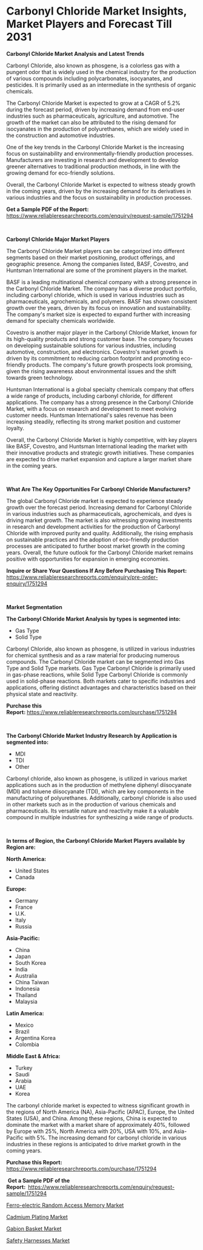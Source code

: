 <p><h1>Carbonyl Chloride Market Insights, Market Players and Forecast Till 2031</h1></p><p><strong>Carbonyl Chloride Market Analysis and Latest Trends</strong></p>
<p><p>Carbonyl Chloride, also known as phosgene, is a colorless gas with a pungent odor that is widely used in the chemical industry for the production of various compounds including polycarbonates, isocyanates, and pesticides. It is primarily used as an intermediate in the synthesis of organic chemicals.</p><p>The Carbonyl Chloride Market is expected to grow at a CAGR of 5.2% during the forecast period, driven by increasing demand from end-user industries such as pharmaceuticals, agriculture, and automotive. The growth of the market can also be attributed to the rising demand for isocyanates in the production of polyurethanes, which are widely used in the construction and automotive industries.</p><p>One of the key trends in the Carbonyl Chloride Market is the increasing focus on sustainability and environmentally-friendly production processes. Manufacturers are investing in research and development to develop greener alternatives to traditional production methods, in line with the growing demand for eco-friendly solutions.</p><p>Overall, the Carbonyl Chloride Market is expected to witness steady growth in the coming years, driven by the increasing demand for its derivatives in various industries and the focus on sustainability in production processes.</p></p>
<p><strong>Get a Sample PDF of the Report:&nbsp;</strong> <a href="https://www.reliableresearchreports.com/enquiry/request-sample/1751294">https://www.reliableresearchreports.com/enquiry/request-sample/1751294</a></p>
<p>&nbsp;</p>
<p><strong>Carbonyl Chloride Major Market Players</strong></p>
<p><p>The Carbonyl Chloride Market players can be categorized into different segments based on their market positioning, product offerings, and geographic presence. Among the companies listed, BASF, Covestro, and Huntsman International are some of the prominent players in the market.</p><p>BASF is a leading multinational chemical company with a strong presence in the Carbonyl Chloride Market. The company has a diverse product portfolio, including carbonyl chloride, which is used in various industries such as pharmaceuticals, agrochemicals, and polymers. BASF has shown consistent growth over the years, driven by its focus on innovation and sustainability. The company's market size is expected to expand further with increasing demand for specialty chemicals worldwide.</p><p>Covestro is another major player in the Carbonyl Chloride Market, known for its high-quality products and strong customer base. The company focuses on developing sustainable solutions for various industries, including automotive, construction, and electronics. Covestro's market growth is driven by its commitment to reducing carbon footprint and promoting eco-friendly products. The company's future growth prospects look promising, given the rising awareness about environmental issues and the shift towards green technology.</p><p>Huntsman International is a global specialty chemicals company that offers a wide range of products, including carbonyl chloride, for different applications. The company has a strong presence in the Carbonyl Chloride Market, with a focus on research and development to meet evolving customer needs. Huntsman International's sales revenue has been increasing steadily, reflecting its strong market position and customer loyalty.</p><p>Overall, the Carbonyl Chloride Market is highly competitive, with key players like BASF, Covestro, and Huntsman International leading the market with their innovative products and strategic growth initiatives. These companies are expected to drive market expansion and capture a larger market share in the coming years.</p></p>
<p>&nbsp;</p>
<p><strong>What Are The Key Opportunities For Carbonyl Chloride Manufacturers?</strong></p>
<p><p>The global Carbonyl Chloride market is expected to experience steady growth over the forecast period. Increasing demand for Carbonyl Chloride in various industries such as pharmaceuticals, agrochemicals, and dyes is driving market growth. The market is also witnessing growing investments in research and development activities for the production of Carbonyl Chloride with improved purity and quality. Additionally, the rising emphasis on sustainable practices and the adoption of eco-friendly production processes are anticipated to further boost market growth in the coming years. Overall, the future outlook for the Carbonyl Chloride market remains positive with opportunities for expansion in emerging economies.</p></p>
<p><strong>Inquire or Share Your Questions If Any Before Purchasing This Report:</strong> <a href="https://www.reliableresearchreports.com/enquiry/pre-order-enquiry/1751294">https://www.reliableresearchreports.com/enquiry/pre-order-enquiry/1751294</a></p>
<p>&nbsp;</p>
<p><strong>Market Segmentation</strong></p>
<p><strong>The Carbonyl Chloride Market Analysis by types is segmented into:</strong></p>
<p><ul><li>Gas Type</li><li>Solid Type</li></ul></p>
<p><p>Carbonyl Chloride, also known as phosgene, is utilized in various industries for chemical synthesis and as a raw material for producing numerous compounds. The Carbonyl Chloride market can be segmented into Gas Type and Solid Type markets. Gas Type Carbonyl Chloride is primarily used in gas-phase reactions, while Solid Type Carbonyl Chloride is commonly used in solid-phase reactions. Both markets cater to specific industries and applications, offering distinct advantages and characteristics based on their physical state and reactivity.</p></p>
<p><strong>Purchase this Report:&nbsp;</strong><a href="https://www.reliableresearchreports.com/purchase/1751294">https://www.reliableresearchreports.com/purchase/1751294</a></p>
<p>&nbsp;</p>
<p><strong>The Carbonyl Chloride Market Industry Research by Application is segmented into:</strong></p>
<p><ul><li>MDI</li><li>TDI</li><li>Other</li></ul></p>
<p><p>Carbonyl chloride, also known as phosgene, is utilized in various market applications such as in the production of methylene diphenyl diisocyanate (MDI) and toluene diisocyanate (TDI), which are key components in the manufacturing of polyurethanes. Additionally, carbonyl chloride is also used in other markets such as in the production of various chemicals and pharmaceuticals. Its versatile nature and reactivity make it a valuable compound in multiple industries for synthesizing a wide range of products.</p></p>
<p>&nbsp;</p>
<p><strong>In terms of Region, the Carbonyl Chloride Market Players available by Region are:</strong></p>
<p>
    <p> <strong> North America: </strong>
        <ul>
            <li>United States</li>
            <li>Canada</li>
        </ul>
        </p> 
    <p> <strong> Europe: </strong>
        <ul>
            <li>Germany</li>
            <li>France</li>
            <li>U.K.</li>
            <li>Italy</li>
            <li>Russia</li>
        </ul>
        </p> 
    <p> <strong> Asia-Pacific: </strong>
        <ul>
            <li>China</li>
            <li>Japan</li>
            <li>South Korea</li>
            <li>India</li>
            <li>Australia</li>
            <li>China Taiwan</li>
            <li>Indonesia</li>
            <li>Thailand</li>
            <li>Malaysia</li>
        </ul>
        </p> 
    <p> <strong> Latin America: </strong>
        <ul>
            <li>Mexico</li>
            <li>Brazil</li>
            <li>Argentina Korea</li>
            <li>Colombia</li>
        </ul>
        </p> 
    <p> <strong> Middle East & Africa: </strong>
        <ul>
            <li>Turkey</li>
            <li>Saudi</li>
            <li>Arabia</li>
            <li>UAE</li>
            <li>Korea</li>
        </ul>
    </p>
    </p>
<p><p>The carbonyl chloride market is expected to witness significant growth in the regions of North America (NA), Asia-Pacific (APAC), Europe, the United States (USA), and China. Among these regions, China is expected to dominate the market with a market share of approximately 40%, followed by Europe with 25%, North America with 20%, USA with 10%, and Asia-Pacific with 5%. The increasing demand for carbonyl chloride in various industries in these regions is anticipated to drive market growth in the coming years.</p></p>
<p><strong>Purchase this Report: </strong><a href="https://www.reliableresearchreports.com/purchase/1751294">https://www.reliableresearchreports.com/purchase/1751294</a></p>
<p>&nbsp;<strong>Get a Sample PDF of the Report:&nbsp;&nbsp;</strong><a href="https://www.reliableresearchreports.com/enquiry/request-sample/1751294">https://www.reliableresearchreports.com/enquiry/request-sample/1751294</a></p>
<p><strong></strong></p>
<p><p><a href="https://view.publitas.com/reportprime-1/ferro-electric-random-access-memory-market-size-market-share-and-global-market-analysis-report-2023-2030/">Ferro-electric Random Access Memory Market</a></p><p><a href="https://picayune-night-cbd.notion.site/Cadmium-Plating-Market-Share-Market-New-Trends-Analysis-Report-By-Type-By-Application-By-End-use-279da6a567314461b5dd94f82be237a8">Cadmium Plating Market</a></p><p><a href="https://view.publitas.com/reportprime-1/gabion-basket-market-challenges-opportunities-and-growth-drivers-and-major-market-players-forecasted-for-period-from-2023-2030/">Gabion Basket Market</a></p><p><a href="https://view.publitas.com/reportprime-1/safety-harnesses-market-a-comprehensive-report-of-its-market-share-growth-trends-2023-2030/">Safety Harnesses Market</a></p></p>
